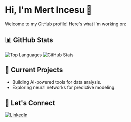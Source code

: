 # Hi, I'm Mert Incesu 👋

Welcome to my GitHub profile! Here's what I'm working on:

## 📊 GitHub Stats
![Top Languages](https://github-readme-stats.vercel.app/api/top-langs/?username=mertincesu&layout=compact&theme=radical)
![GitHub Stats](https://github-readme-stats.vercel.app/api?username=mertincesu&show_icons=true&theme=radical)

## 🔭 Current Projects
- Building AI-powered tools for data analysis.
- Exploring neural networks for predictive modeling.

## 💬 Let's Connect
[![LinkedIn](https://img.shields.io/badge/LinkedIn-Connect-blue)](https://linkedin.com/in/mertincesu)
